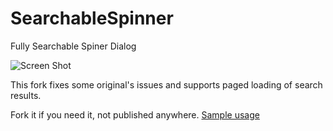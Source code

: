 # SearchableSpinner
Fully Searchable Spiner Dialog

![Screen Shot](https://cloud.githubusercontent.com/assets/18304656/23259376/d470d6aa-f9f2-11e6-98f1-679f1e32af8f.gif)


This fork fixes some original's issues and supports paged loading of search results.
  
Fork it if you need it, not published anywhere.
[Sample usage](app/src/main/java/in/galaxyofandroid/searchablespinner/MainActivity.kt)
